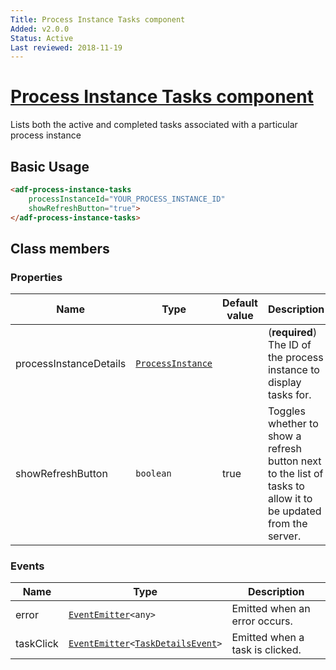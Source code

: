 ```yaml
---
Title: Process Instance Tasks component
Added: v2.0.0
Status: Active
Last reviewed: 2018-11-19
---
```


# [Process Instance Tasks component](../../../lib/process-services/process-list/components/process-instance-tasks.component.ts "Defined in process-instance-tasks.component.ts")

Lists both the active and completed tasks associated with a particular process instance

## Basic Usage

```html
<adf-process-instance-tasks 
    processInstanceId="YOUR_PROCESS_INSTANCE_ID" 
    showRefreshButton="true">
</adf-process-instance-tasks>
```

## Class members

### Properties

| Name | Type | Default value | Description |
| ---- | ---- | ------------- | ----------- |
| processInstanceDetails | [`ProcessInstance`](../../../lib/process-services/process-list/models/process-instance.model.ts) |  | (**required**) The ID of the process instance to display tasks for. |
| showRefreshButton | `boolean` | true | Toggles whether to show a refresh button next to the list of tasks to allow it to be updated from the server. |

### Events

| Name | Type | Description |
| ---- | ---- | ----------- |
| error | [`EventEmitter`](https://angular.io/api/core/EventEmitter)`<any>` | Emitted when an error occurs. |
| taskClick | [`EventEmitter`](https://angular.io/api/core/EventEmitter)`<`[`TaskDetailsEvent`](../../../lib/process-services/task-list/models/task-details.event.ts)`>` | Emitted when a task is clicked. |
